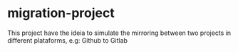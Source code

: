 # migration-project
This project have the ideia to simulate the mirroring between two projects in different plataforms, e.g: Github to Gitlab
